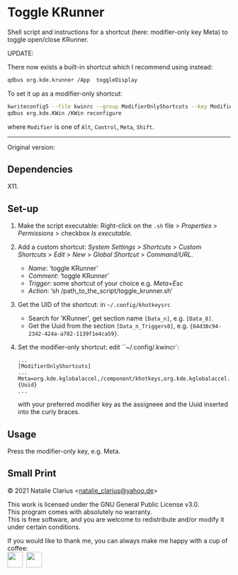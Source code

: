 # Toggle KRunner

Shell script and instructions for a shortcut (here: modifier-only key Meta) to toggle open/close KRunner.

UPDATE:

There now exists a built-in shortcut which I recommend using instead:

```bash
qdbus org.kde.krunner /App  toggleDisplay
```

To set it up as a modifier-only shortcut:

```bash
kwriteconfig5 --file kwinrc --group ModifierOnlyShortcuts --key Modifier "org.kde.krunner,/App,,toggleDisplay"
qdbus org.kde.KWin /KWin reconfigure
```

where `Modifier` is one of `Alt`, `Control`, `Meta`, `Shift`.

<hr>

Original version:

## Dependencies

X11.

## Set-up

1. Make the script executable:
   Right-click on the `.sh` file > *Properties* > *Permissions* > checkbox *Is executable*.

2. Add a custom shortcut:
   *System Settings* > *Shortcuts* > *Custom Shortcuts* > *Edit* > *New* > *Global Shortcut* > *Command/URL*.

   - *Name*: ‘toggle KRunner’
   - *Comment*: ‘toggle KRunner’
   - *Trigger*: some shortcut of your choice e.g. *Meta+Esc*
   - *Action*: ‘sh /path_to_the_script/toggle_krunner.sh’

3. Get the UID of the shortcut:
   in `~/.config/khotkeysrc`

   - Search for ’KRunner', get section name `[Data_n]`, e.g. `[Data_8]`.
   - Get the Uuid from the section `[Data_n_Triggers0]`, e.g. `{64d38c94-2342-424a-a782-1139f1e4ca59}`.

4. Set the modifier-only shortcut:
   edit ``~/.config/.kwincr`:

   ````
   ...
   [ModifierOnlyShortcuts]
   ...
   Meta=org.kde.kglobalaccel,/component/khotkeys,org.kde.kglobalaccel.Component,invokeShortcut,{Uuid}
   ...
   ````

   with your preferred modifier key as the assigneee and the Uuid inserted into the curly braces.



## Usage

Press the modifier-only key, e.g. Meta.



## Small Print

© 2021 Natalie Clarius \<natalie_clarius@yahoo.de\>

This work is licensed under the GNU General Public License v3.0.  
This program comes with absolutely no warranty.  
This is free software, and you are welcome to redistribute and/or modify it under certain conditions.  

If you would like to thank me, you can always make me happy with a cup of coffee:  
<a href="https://www.paypal.com/donate/?hosted_button_id=7LUUJD83BWRM4"><img src="https://www.paypalobjects.com/en_US/DK/i/btn/btn_donateCC_LG.gif" height="35"/></a>&nbsp;&nbsp;<a href="https://www.buymeacoffee.com/nclarius"><img src="https://cdn.buymeacoffee.com/buttons/v2/default-yellow.png" height="35"/></a>

